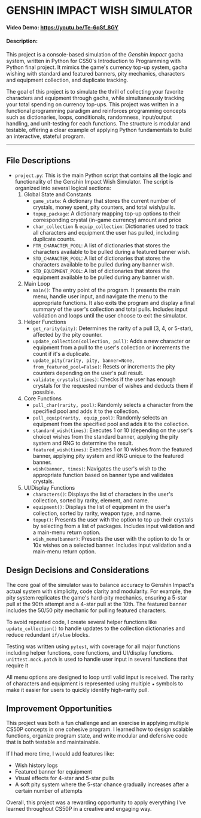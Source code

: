 # GENSHIN IMPACT WISH SIMULATOR
#### Video Demo: https://youtu.be/Te-6qSf_8GY
#### Description:

This project is a console-based simulation of the *Genshin Impact* gacha system, written in Python for CS50's Introduction to Programming with Python final project. It mimics the game's currency top-up system, gacha wishing with standard and featured banners, pity mechanics, characters and equipment collection, and duplicate tracking.

The goal of this project is to simulate the thrill of collecting your favorite characters and equipment through gacha, while simultaneously tracking your total spending on currency top-ups. This project was written in a functional programming paradigm and reinforces programming concepts such as dictionaries, loops, conditionals, randomness, input/output handling, and unit-testing for each functions. The structure is modular and testable, offering a clear example of applying Python fundamentals to build an interactive, stateful program.

---

## File Descriptions

- `project.py`: This is the main Python script that contains all the logic and functionality of the Genshin Impact Wish Simulator. The script is organized into several logical sections:
    1. Global State and Constants
        - `game_state`: A dictionary that stores the current number of crystals, money spent, pity counters, and total wish/pulls.
        - `topup_package`: A dictionary mapping top-up options to their corresponding crystal (in-game currency) amount and price
        - `char_collection` & `equip_collection`: Dictionaries used to track all characters and equipment the user has pulled, including duplicate counts.
        - `FTR_CHARACTER_POOL`: A list of dictionaries that stores the characters available to be pulled during a featured banner wish.
        - `STD_CHARACTER_POOL`: A list of dictionaries that stores the characters available to be pulled during any banner wish.
        - `STD_EQUIPMENT_POOL`: A list of dictionaries that stores the equipment available to be pulled during any banner wish.
    2. Main Loop
        - `main()`: The entry point of the program. It presents the main menu, handle user input, and navigate the menu to the appropriate functions. It also exits the program and display a final summary of the user's collection and total pulls. Includes input validation and loops until the user choose to exit the simulator.
    3. Helper Functions
        - `get_rarity(pity)`: Determines the rarity of a pull (3, 4, or 5-star), affected by the pity counter.
        - `update_collection(collection, pull)`: Adds a new character or equipment from a pull to the user's collection or increments the count if it's a duplicate.
        - `update_pity(rarity, pity, banner=None, from_featured_pool=False)`: Resets or increments the pity counters depending on the user's pull result.
        - `validate_crystals(times)`: Checks if the user has enough crystals for the requested number of wishes and deducts them if possible.
    4. Core Functions
        - `pull_char(rarity, pool)`: Randomly selects a character from the specified pool and adds it to the collection.
        - `pull_equip(rarity, equip_pool)`: Randomly selects an equipment from the specified pool and adds it to the collection.
        - `standard_wish(times)`: Executes 1 or 10 (depending on the user's choice) wishes from the standard banner, applying the pity system and RNG to determine the result.
        - `featured_wish(times)`: Executes 1 or 10 wishes from the featured banner, applying pity system and RNG unique to the featured banner.
        - `wish(banner, times)`: Navigates the user's wish to the appropriate function based on banner type and validates crystals.
    5. UI/Display Functions
        - `characters()`: Displays the list of characters in the user's collection, sorted by rarity, element, and name.
        - `equipment()`: Displays the list of equipment in the user's collection, sorted by rarity, weapon type, and name.
        - `topup()`: Presents the user with the option to top up their crystals by selecting from a list of packages. Includes input validation and a main-menu return option.
        - `wish_menu(banner)`: Presents the user with the option to do 1x or 10x wishes on a selected banner. Includes input validation and a main-menu return option.

## Design Decisions and Considerations

The core goal of the simulator was to balance accuracy to Genshin Impact's actual system with simplicity, code clarity and modularity. For example, the pity system replicates the game's hard-pity mechanics, ensuring a 5-star pull at the 90th attempt and a 4-star pull at the 10th. The featured banner includes the 50/50 pity mechanic for pulling featured characters.

To avoid repeated code, I create several helper functions like `update_collection()` to handle updates to the collection dictionaries and reduce redundant `if/else` blocks.

Testing was written using `pytest`, with coverage for all major functions including helper functions, core functions, and UI/display functions. `unittest.mock.patch` is used to handle user input in several functions that require it

All menu options are designed to loop until valid input is received. The rarity of characters and equipment is represented using multiple `★` symbols to make it easier for users to quickly identify high-rarity pull.

## Improvement Opportunities

This project was both a fun challenge and an exercise in applying multiple CS50P concepts in one cohesive program. I learned how to design scalable functions, organize program state, and write modular and defensive code that is both testable and maintainable.

If I had more time, I would add features like:
- Wish history logs
- Featured banner for equipment
- Visual effects for 4-star and 5-star pulls
- A soft pity system where the 5-star chance gradually increases after a certain number of attempts

Overall, this project was a rewarding opportunity to apply everything I've learned throughout CS50P in a creative and engaging way.
